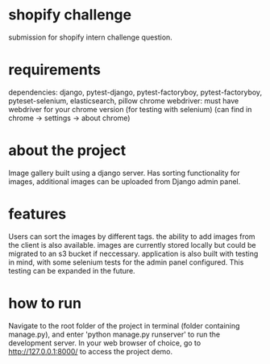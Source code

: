 # shopify challenge
submission for shopify intern challenge question.


# requirements
dependencies: django, pytest-django, pytest-factoryboy, pytest-factoryboy, pyteset-selenium, elasticsearch, pillow
chrome webdriver: must have webdriver for your chrome version (for testing with selenium) (can find in chrome -> settings -> about chrome)

# about the project
Image gallery built using a django server. Has sorting functionality for images, additional images can be uploaded from Django admin panel.

# features

Users can sort the images by different tags. the ability to add images from the client is also available. images are currently stored locally but could be migrated to an s3 bucket if neccessary.
application is also built with testing in mind, with some selenium tests for the admin panel configured. This testing can be expanded in the future.

# how to run
Navigate to the root folder of the project in terminal (folder containing manage.py), and enter 'python manage.py runserver' to run the development server.
In your web browser of choice, go to http://127.0.0.1:8000/ to access the project demo.
